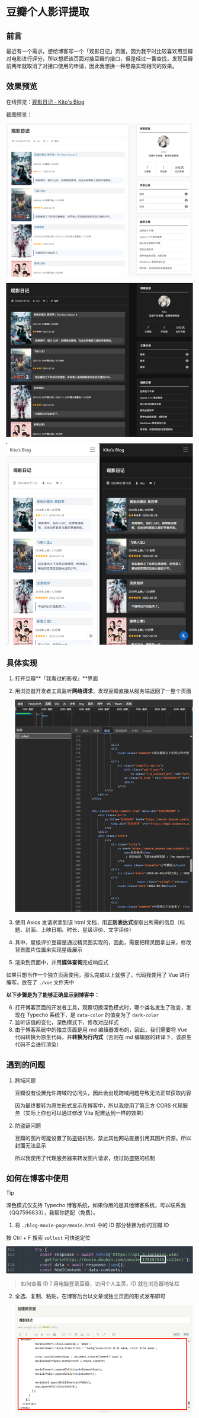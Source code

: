 # 豆瓣个人影评提取

## 前言

最近有一个需求，想给博客写一个「观影日记」页面，因为我平时比较喜欢用豆瓣对电影进行评分，所以想把该页面对接豆瓣的接口，但是经过一番查找，发现豆瓣前两年就取消了对接口使用的申请，因此我想换一种思路实现相同的效果。

## 效果预览

在线预览：[观影日记 - Kito's Blog](https://www.yangzirui.cn/movie.html)

截图预览：

![preview-1](./images/preview-1.png)

![preview-2](./images/preview-2.png)

![preview-3](./images/preview-3.png)

## 具体实现

1. 打开豆瓣**「我看过的影视」**界面

2. 用浏览器开发者工具监听**网络请求**，发现豆瓣直接从服务端返回了一整个页面

   ![豆瓣返回的 HTML](./images/1.png)

3. 使用 Axios 发请求拿到该 html 文档，用**正则表达式**提取出所需的信息（标题、封面、上映日期、时长、星级评价、文字评价）

4. 其中，星级评价豆瓣是通过精灵图实现的，因此，需要把精灵图拿出来，修改背景图片位置来实现星级展示

5. 渲染到页面中，并用**媒体查询**完成响应式

如果只想当作一个独立页面使用，那么完成以上就够了，代码我使用了 Vue 进行编写，放在了 `./vue` 文件夹中

**以下步骤是为了能够正确显示到博客中：**

6. 打开博客页面的开发者工具，观察切换深色模式时，哪个类名发生了改变，发现在 Typecho 系统下，是 `data-color` 的值变为了 `dark-color`
7. 监听该值的变化，深色模式下，修改对应样式
8. 由于博客系统中的独立页面是用 md 编辑器发布的，因此，我们需要将 Vue 代码转换为原生代码，并**转换为行内式**（否则在 md 编辑器的转译下，该原生代码不会进行渲染）

## 遇到的问题

1. 跨域问题

   豆瓣没有设置允许跨域的访问头，因此会出现跨域问题导致无法正常获取内容

   因为最终要转为原生形式显示在博客中，所以我使用了第三方 CORS 代理服务（实际上你也可以通过修改 Vite 配置达到一样的效果）

2. 防盗链问题

   豆瓣的图片可能设置了防盗链机制，禁止其他网站直接引用其图片资源，所以封面无法显示

   所以我使用了代理服务器来转发图片请求，绕过防盗链的机制

## 如何在博客中使用

> [!TIP]
> 深色模式仅支持 Typecho 博客系统，如果你用的是其他博客系统，可以联系我（QQ7596833），我帮你适配（免费）。

1.  将 `./blog-movie-page/movie.html` 中的 ID 部分替换为你的豆瓣 ID

   按 Ctrl + F 搜索 `collect` 可快速定位

   ![修改成你的 ID](./images/2.png)

   > 如何查看 ID？用电脑登录豆瓣，访问个人主页，ID 就在浏览器地址栏

2. 全选、复制、粘贴，在博客后台以文章或独立页面的形式发布即可

   ![作为内容发布](./images/3.png)

